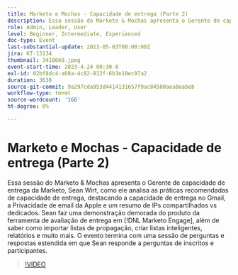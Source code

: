 ```yaml
---
title: Marketo e Mochas - Capacidade de entrega (Parte 2)
description: Essa sessão do Marketo & Mochas apresenta o Gerente de capacidade de entrega da Marketo, Sean Wirt, como ele analisa as práticas recomendadas de capacidade de entrega, destacando a capacidade de entrega no Gmail, a Privacidade de email da Apple e um resumo de IPs compartilhados vs dedicados. Sean faz uma longa demonstração do produto da ferramenta Deliverability no  [!DNL Marketo Engage] , bem como importa listas de propagação, cria listas inteligentes, relatórios e muito mais. O evento termina com uma sessão de perguntas e respostas estendida em que Sean responde a perguntas de inscritos e participantes.
role: Admin, Leader, User
level: Beginner, Intermediate, Experienced
doc-type: Event
last-substantial-update: 2023-05-03T00:00:00Z
jira: KT-13134
thumbnail: 3418668.jpeg
event-start-time: 2023-4-24 08:30-8
exl-id: 02bf8dc4-a08a-4c82-812f-6b3e10ec97a2
duration: 3638
source-git-commit: 9a297cda953d4414131657f9ac84580aea0eabeb
workflow-type: tm+mt
source-wordcount: '166'
ht-degree: 0%

---
```


# Marketo e Mochas - Capacidade de entrega (Parte 2)

Essa sessão do Marketo &amp; Mochas apresenta o Gerente de capacidade de entrega da Marketo, Sean Wirt, como ele analisa as práticas recomendadas de capacidade de entrega, destacando a capacidade de entrega no Gmail, a Privacidade de email da Apple e um resumo de IPs compartilhados vs dedicados. Sean faz uma demonstração demorada do produto da ferramenta de avaliação de entrega em [!DNL Marketo Engage], além de saber como importar listas de propagação, criar listas inteligentes, relatórios e muito mais. O evento termina com uma sessão de perguntas e respostas estendida em que Sean responde a perguntas de inscritos e participantes.

>[!VIDEO](https://video.tv.adobe.com/v/3418668/?learn=on)
